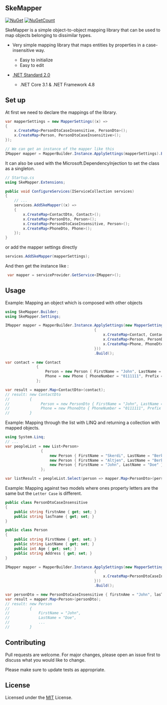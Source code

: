 ## SkeMapper

[![NuGet](https://img.shields.io/nuget/v/SkeMapper.svg)](https://www.nuget.org/packages/SkeMapper/)
[![NuGetCount](https://img.shields.io/nuget/dt/SkeMapper.svg
)](https://www.nuget.org/packages/SkeMapper/)


SkeMapper is a simple object-to-object mapping library that can be used to map objects belonging to dissimilar types.

* Very simple mapping library that maps entities by properties in a case-insensitive way.
  * Easy to initialize
  * Easy to edit

* [.NET Standard 2.0](https://github.com/dotnet/standard/blob/master/docs/versions/netstandard2.0.md)
  * .NET Core 3.1 & .NET Framework 4.8



## Set up
At first we need to declare the mappings of the library.
```csharp
var mapperSettings = new MapperSettings((x) =>
{
    x.CreateMap<PersonDtoCaseInsensitive, PersonDto>();
    x.CreateMap<Person, PersonDtoCaseInsensitive>();
});

// We can get an instance of the mapper like this
IMapper mapper = MapperBuilder.Instance.ApplySettings(mapperSettings).Build();
```
It can also be used with the Microsoft.DependencyInjection to set the class as a singleton. 
```csharp
// Startup.cs
using SkeMapper.Extensions;

public void ConfigureServices(IServiceCollection services)
{   
    // ...
    services.AddSkeMapper((x) =>
    {
        x.CreateMap<ContactDto, Contact>();
        x.CreateMap<PersonDto, Person>();
        x.CreateMap<PersonDtoCaseInsensitive, Person>();
        x.CreateMap<PhoneDto, Phone>();
    });
}
```
or add the mapper settings directly 
```csharp
services.AddSkeMapper(mapperSettings);
```
And then get the instance like :
```csharp
 var mapper = serviceProvider.GetService<IMapper>();
```
## Usage

Example: Mapping an object which is composed with other objects
```csharp
using SkeMapper.Builder;
using SkeMapper.Settings;

IMapper mapper = MapperBuilder.Instance.ApplySettings(new MapperSettings((x) =>
                                        {
                                            x.CreateMap<Contact, ContactDto>();
                                            x.CreateMap<Person, PersonDto>();
                                            x.CreateMap<Phone, PhoneDto>();
                                        }))
                                        .Build();

var contact = new Contact
              {
                  Person = new Person { FirstName = "John", LastName = "Doe", Addres = "US", Age = 22 },
                  Phone = new Phone { PhoneNumber = "0111111", Prefix = "+01" }
              };

var result = mapper.Map<ContactDto>(contact);
// result: new ContactDto 
//         { 
//              Person = new PersonDto { FirstName = "John", LastName = "Doe" },
//              Phone = new PhoneDto { PhoneNumber = "0111111", Prefix = "+01" }    
//         }

```

Example: Mapping through the list with LINQ and returning a collection with mapped objects.
```csharp
using System.Linq;
// ...
var peopleList = new List<Person>
                {
                    new Person { FirstName = "Skerdi", LastName = "Berberi" },
                    new Person { FirstName = "Altjen", LastName = "Berberi" },
                    new Person { FirstName = "John", LastName = "Doe" }
                };

var listResult = peopleList.Select(person => mapper.Map<PersonDto>(person)).ToList();
```
Example: Mapping against two models where ones property letters are the same but the ``Letter Case`` is different. 
```csharp
public class PersonDtoCaseInsensitive
{
    public string firstnAme { get; set; }
    public string lasTname { get; set; }
}

public class Person
{
    public string FirstName { get; set; }
    public string LastName { get; set; }
    public int Age { get; set; }
    public string Address { get; set; }
}

IMapper mapper = MapperBuilder.Instance.ApplySettings(new MapperSettings((x) =>
                                        {
                                            x.CreateMap<PersonDtoCaseInsensitive, Person>();
                                        }))
                                        .Build();

var personDto = new PersonDtoCaseInsensitive { firstnAme = "John", lasTname = "Doe" };
var result = mapper.Map<Person>(personDto);
// result: new Person 
//         { 
//             FirstName = "John",
//             LastName = "Doe",
//             ...
//         }
```

## Contributing
Pull requests are welcome. For major changes, please open an issue first to discuss what you would like to change.

Please make sure to update tests as appropriate.

## License

Licensed under the [MIT](LICENSE) License.
